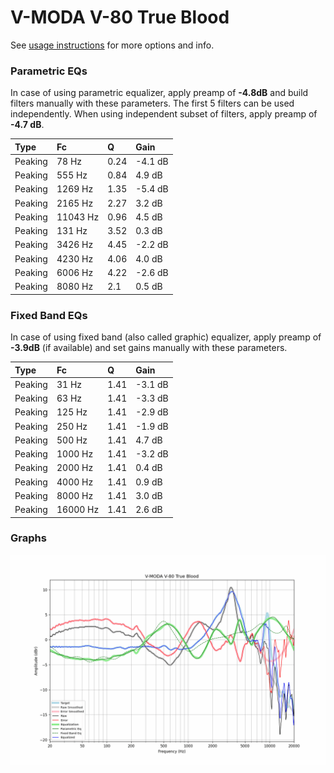 # V-MODA V-80 True Blood
See [usage instructions](https://github.com/jaakkopasanen/AutoEq#usage) for more options and info.

### Parametric EQs
In case of using parametric equalizer, apply preamp of **-4.8dB** and build filters manually
with these parameters. The first 5 filters can be used independently.
When using independent subset of filters, apply preamp of **-4.7 dB**.

| Type    | Fc       |    Q | Gain    |
|:--------|:---------|:-----|:--------|
| Peaking | 78 Hz    | 0.24 | -4.1 dB |
| Peaking | 555 Hz   | 0.84 | 4.9 dB  |
| Peaking | 1269 Hz  | 1.35 | -5.4 dB |
| Peaking | 2165 Hz  | 2.27 | 3.2 dB  |
| Peaking | 11043 Hz | 0.96 | 4.5 dB  |
| Peaking | 131 Hz   | 3.52 | 0.3 dB  |
| Peaking | 3426 Hz  | 4.45 | -2.2 dB |
| Peaking | 4230 Hz  | 4.06 | 4.0 dB  |
| Peaking | 6006 Hz  | 4.22 | -2.6 dB |
| Peaking | 8080 Hz  | 2.1  | 0.5 dB  |

### Fixed Band EQs
In case of using fixed band (also called graphic) equalizer, apply preamp of **-3.9dB**
(if available) and set gains manually with these parameters.

| Type    | Fc       |    Q | Gain    |
|:--------|:---------|:-----|:--------|
| Peaking | 31 Hz    | 1.41 | -3.1 dB |
| Peaking | 63 Hz    | 1.41 | -3.3 dB |
| Peaking | 125 Hz   | 1.41 | -2.9 dB |
| Peaking | 250 Hz   | 1.41 | -1.9 dB |
| Peaking | 500 Hz   | 1.41 | 4.7 dB  |
| Peaking | 1000 Hz  | 1.41 | -3.2 dB |
| Peaking | 2000 Hz  | 1.41 | 0.4 dB  |
| Peaking | 4000 Hz  | 1.41 | 0.9 dB  |
| Peaking | 8000 Hz  | 1.41 | 3.0 dB  |
| Peaking | 16000 Hz | 1.41 | 2.6 dB  |

### Graphs
![](./V-MODA%20V-80%20True%20Blood.png)